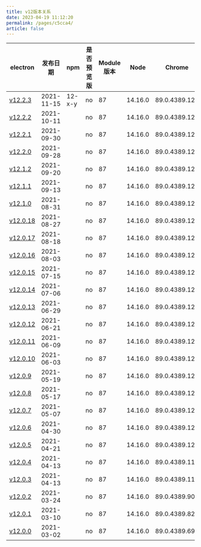 ```yaml
---
title: v12版本关系
date: 2023-04-19 11:12:20
permalink: /pages/c5cca4/
article: false
---
```


| **electron** | **发布日期** | **npm** | **是否预览版** | **Module 版本** | **Node** | **Chrome** | **下载量** |
| --- | --- | --- | --- | --- | --- | --- | --- |
| [v12.2.3](https://github.com/electron/electron/releases/tag/v12.2.3) | 2021-11-15 | 12-x-y | no | 87 | 14.16.0 | 89.0.4389.128 | 314274 |
| [v12.2.2](https://github.com/electron/electron/releases/tag/v12.2.2) | 2021-10-11 |  | no | 87 | 14.16.0 | 89.0.4389.128 | 113500 |
| [v12.2.1](https://github.com/electron/electron/releases/tag/v12.2.1) | 2021-09-30 |  | no | 87 | 14.16.0 | 89.0.4389.128 | 129556 |
| [v12.2.0](https://github.com/electron/electron/releases/tag/v12.2.0) | 2021-09-28 |  | no | 87 | 14.16.0 | 89.0.4389.128 | 15752 |
| [v12.1.2](https://github.com/electron/electron/releases/tag/v12.1.2) | 2021-09-20 |  | no | 87 | 14.16.0 | 89.0.4389.128 | 33859 |
| [v12.1.1](https://github.com/electron/electron/releases/tag/v12.1.1) | 2021-09-13 |  | no | 87 | 14.16.0 | 89.0.4389.128 | 25477 |
| [v12.1.0](https://github.com/electron/electron/releases/tag/v12.1.0) | 2021-08-31 |  | no | 87 | 14.16.0 | 89.0.4389.128 | 113635 |
| [v12.0.18](https://github.com/electron/electron/releases/tag/v12.0.18) | 2021-08-27 |  | no | 87 | 14.16.0 | 89.0.4389.128 | 18767 |
| [v12.0.17](https://github.com/electron/electron/releases/tag/v12.0.17) | 2021-08-18 |  | no | 87 | 14.16.0 | 89.0.4389.128 | 44064 |
| [v12.0.16](https://github.com/electron/electron/releases/tag/v12.0.16) | 2021-08-03 |  | no | 87 | 14.16.0 | 89.0.4389.128 | 72672 |
| [v12.0.15](https://github.com/electron/electron/releases/tag/v12.0.15) | 2021-07-15 |  | no | 87 | 14.16.0 | 89.0.4389.128 | 59261 |
| [v12.0.14](https://github.com/electron/electron/releases/tag/v12.0.14) | 2021-07-06 |  | no | 87 | 14.16.0 | 89.0.4389.128 | 48132 |
| [v12.0.13](https://github.com/electron/electron/releases/tag/v12.0.13) | 2021-06-29 |  | no | 87 | 14.16.0 | 89.0.4389.128 | 110317 |
| [v12.0.12](https://github.com/electron/electron/releases/tag/v12.0.12) | 2021-06-21 |  | no | 87 | 14.16.0 | 89.0.4389.128 | 61783 |
| [v12.0.11](https://github.com/electron/electron/releases/tag/v12.0.11) | 2021-06-09 |  | no | 87 | 14.16.0 | 89.0.4389.128 | 73452 |
| [v12.0.10](https://github.com/electron/electron/releases/tag/v12.0.10) | 2021-06-03 |  | no | 87 | 14.16.0 | 89.0.4389.128 | 38361 |
| [v12.0.9](https://github.com/electron/electron/releases/tag/v12.0.9) | 2021-05-19 |  | no | 87 | 14.16.0 | 89.0.4389.128 | 197196 |
| [v12.0.8](https://github.com/electron/electron/releases/tag/v12.0.8) | 2021-05-17 |  | no | 87 | 14.16.0 | 89.0.4389.128 | 56951 |
| [v12.0.7](https://github.com/electron/electron/releases/tag/v12.0.7) | 2021-05-07 |  | no | 87 | 14.16.0 | 89.0.4389.128 | 197835 |
| [v12.0.6](https://github.com/electron/electron/releases/tag/v12.0.6) | 2021-04-30 |  | no | 87 | 14.16.0 | 89.0.4389.128 | 162540 |
| [v12.0.5](https://github.com/electron/electron/releases/tag/v12.0.5) | 2021-04-21 |  | no | 87 | 14.16.0 | 89.0.4389.128 | 226801 |
| [v12.0.4](https://github.com/electron/electron/releases/tag/v12.0.4) | 2021-04-13 |  | no | 87 | 14.16.0 | 89.0.4389.114 | 200040 |
| [v12.0.3](https://github.com/electron/electron/releases/tag/v12.0.3) | 2021-04-13 |  | no | 87 | 14.16.0 | 89.0.4389.114 | 76132 |
| [v12.0.2](https://github.com/electron/electron/releases/tag/v12.0.2) | 2021-03-24 |  | no | 87 | 14.16.0 | 89.0.4389.90 | 346522 |
| [v12.0.1](https://github.com/electron/electron/releases/tag/v12.0.1) | 2021-03-10 |  | no | 87 | 14.16.0 | 89.0.4389.82 | 245919 |
| [v12.0.0](https://github.com/electron/electron/releases/tag/v12.0.0) | 2021-03-02 |  | no | 87 | 14.16.0 | 89.0.4389.69 | 523002 |


